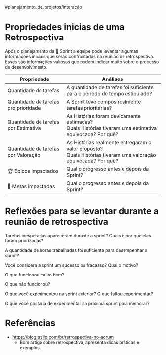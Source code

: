 #planejamento_de_projetos/interação 

# Propriedades inicias de uma Retrospectiva

Após o planejamento da 🎽 Sprint a equipe pode levantar algumas informações iniciais que serão confrontadas na reunião de retrospectiva. Essas são informações valiosas que podem indicar muito sobre o processo de desenvolvimento.

| Propriedade                          | Análises                                                                                                           |
| ------------------------------------ | ------------------------------------------------------------------------------------------------------------------ |
| Quantidade de tarefas                | A quantidade de tarefas foi suficiente para o período de tempo estipulado?                                         |
| Quantidade de tarefas pro prioridade | A Sprint teve compôs realmente tarefas prioritárias?                                                               |
| Quantidade de tarefas por Estimativa | As Histórias foram devidamente estimadas?</br>Quais Histórias tiveram uma estimativa equivocada? Por quê?          |
| Quantidade de tarefas por Valoração  | As Histórias realmente entregaram o valor proposto?</br>Quais Histórias tiveram uma valoração equivocada? Por quê? |
| 🏆 Épicos impactados                 | Qual o progresso antes e depois da Sprint?                                                                         |
| 🎯 Metas impactadas                  | Qual o progresso antes e depois da Sprint?                                                                         |

# Reflexões para se levantar durante a reunião de retrospectiva

Tarefas inesperadas apareceram durante a sprint? Quais e por que elas foram priorizadas?

A quantidade de horas trabalhadas foi suficiente para desempenhar a sprint?

Você considera a sprint um sucesso ou fracasso? Qual o motivo?

O que funcionou muito bem?

O que não funcionou?

O que você experimentou na sprint anterior? O que faltou experimentar?

O que você gostaria de experimentar na próxima sprint para melhorar?



# Referências

- https://blog.trello.com/br/retrospectiva-no-scrum
	- Bom artigo sobre retrospectiva, apresenta dicas práticas e exemplos.